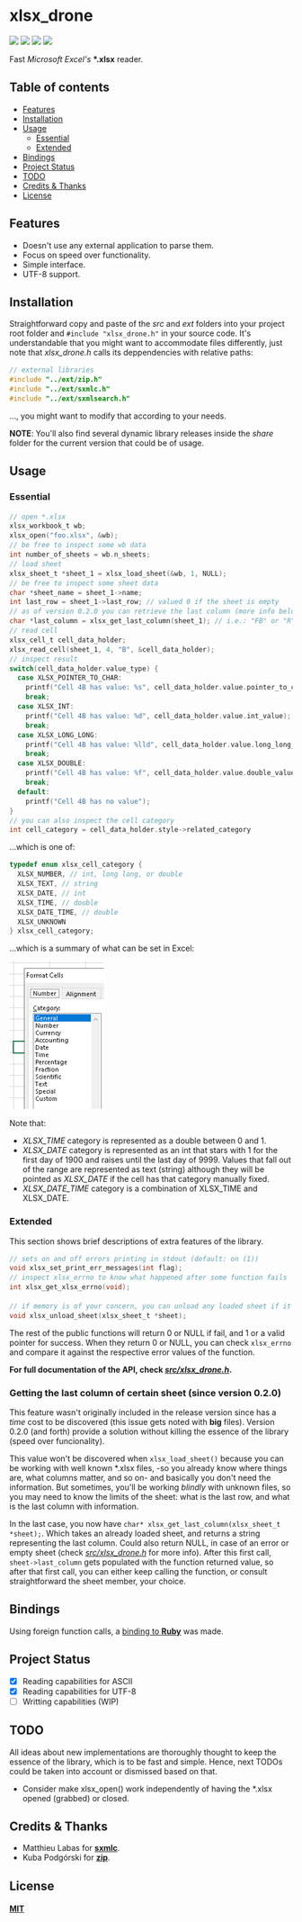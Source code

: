# xlsx_drone

[![](https://img.shields.io/endpoint?url=https://raw.githubusercontent.com/damian-m-g/xlsx_drone/master/data/shields/gcov.json)](#xlsx_drone)
[![](https://img.shields.io/endpoint?url=https://raw.githubusercontent.com/damian-m-g/xlsx_drone/master/data/shields/test_suite.json)](#xlsx_drone)
[![](https://img.shields.io/endpoint?url=https://raw.githubusercontent.com/damian-m-g/xlsx_drone/master/data/shields/assertions.json)](https://github.com/damian-m-g/xlsx_drone/blob/master/test/xlsx_drone.test.c)
[![](https://img.shields.io/badge/C%20standard-C11-informational)](https://en.wikipedia.org/wiki/C11_(C_standard_revision))

Fast _Microsoft Excel's_ **\*.xlsx** reader.

## Table of contents

* [Features](#features)
* [Installation](#installation)
* [Usage](#usage)
    * [Essential](#essential)
    * [Extended](#extended)
* [Bindings](#bindings)  
* [Project Status](#project-status)
* [TODO](#todo)  
* [Credits & Thanks](#credits--thanks)
* [License](#license)

## Features

* Doesn't use any external application to parse them.
* Focus on speed over functionality.
* Simple interface.
* UTF-8 support.

## Installation

 Straightforward copy and paste of the _src_ and _ext_ folders into your project root folder and `#include "xlsx_drone.h"` in your source code. It's understandable that you might want to accommodate files differently, just note that _xlsx_drone.h_ calls its deppendencies with relative paths:

 ```c
// external libraries
#include "../ext/zip.h"
#include "../ext/sxmlc.h"
#include "../ext/sxmlsearch.h"
 ```

..., you might want to modify that according to your needs.

**NOTE**: You'll also find several dynamic library releases inside the _share_ folder for the current version that could be of usage.

## Usage

### Essential

```c
// open *.xlsx
xlsx_workbook_t wb;
xlsx_open("foo.xlsx", &wb);
// be free to inspect some wb data
int number_of_sheets = wb.n_sheets;
// load sheet
xlsx_sheet_t *sheet_1 = xlsx_load_sheet(&wb, 1, NULL);
// be free to inspect some sheet data
char *sheet_name = sheet_1->name;
int last_row = sheet_1->last_row; // valued 0 if the sheet is empty
// as of version 0.2.0 you can retrieve the last column (more info below)
char *last_column = xlsx_get_last_column(sheet_1); // i.e.: "FB" or "R", etc.
// read cell
xlsx_cell_t cell_data_holder;    
xlsx_read_cell(sheet_1, 4, "B", &cell_data_holder);
// inspect result
switch(cell_data_holder.value_type) {
  case XLSX_POINTER_TO_CHAR:
    printf("Cell 4B has value: %s", cell_data_holder.value.pointer_to_char_value);
    break;
  case XLSX_INT:
    printf("Cell 4B has value: %d", cell_data_holder.value.int_value);
    break;
  case XLSX_LONG_LONG:
    printf("Cell 4B has value: %lld", cell_data_holder.value.long_long_value);
    break;
  case XLSX_DOUBLE:
    printf("Cell 4B has value: %f", cell_data_holder.value.double_value);
    break;
  default:
    printf("Cell 4B has no value");
}
// you can also inspect the cell category
int cell_category = cell_data_holder.style->related_category
```

...which is one of:

```c
typedef enum xlsx_cell_category {
  XLSX_NUMBER, // int, long long, or double
  XLSX_TEXT, // string
  XLSX_DATE, // int
  XLSX_TIME, // double
  XLSX_DATE_TIME, // double
  XLSX_UNKNOWN
} xlsx_cell_category;
```

...which is a summary of what can be set in Excel:

![](data/README.md_images/7f067bd3.png)

Note that:

* _XLSX_TIME_ category is represented as a double between 0 and 1.
* _XLSX_DATE_ category is represented as an int that stars with 1 for the first day of 1900 and raises until the last day of 9999. Values that fall out of the range are represented as text (string) although they will be pointed as _XLSX_DATE_ if the cell has that category manually fixed.
* _XLSX_DATE_TIME_ category is a combination of XLSX_TIME and XLSX_DATE.

### Extended

This section shows brief descriptions of extra features of the library.

```c
// sets on and off errors printing in stdout (default: on (1))
void xlsx_set_print_err_messages(int flag);
// inspect xlsx_errno to know what happened after some function fails
int xlsx_get_xlsx_errno(void);

// if memory is of your concern, you can unload any loaded sheet if it's of no use
void xlsx_unload_sheet(xlsx_sheet_t *sheet);
```

The rest of the public functions will return 0 or NULL if fail, and 1 or a valid pointer for success. When they return 0 or NULL, you can check `xlsx_errno` and compare it against the respective error values of the function.

**For full documentation of the API, check [_src/xlsx_drone.h_](https://github.com/damian-m-g/xlsx_drone/blob/master/src/xlsx_drone.h).**

### Getting the last column of certain sheet (since version 0.2.0)

This feature wasn't originally included in the release version since has a _time_ cost to be discovered (this issue gets noted with **big** files). Version 0.2.0 (and forth) provide a solution without killing the essence of the library (speed over funcionality). 

This value won't be discovered when `xlsx_load_sheet()` because you can be working with well known *.xlsx files, -so you already know where things are, what columns matter, and so on- and basically you don't need the information. But sometimes, you'll be working _blindly_ with unknown files, so you may need to know the limits of the sheet: what is the last row, and what is the last column with information.

In the last case, you now have `char* xlsx_get_last_column(xlsx_sheet_t *sheet);`. Which takes an already loaded sheet, and returns a string representing the last column. Could also return NULL, in case of an error or empty sheet (check [_src/xlsx_drone.h_](https://github.com/damian-m-g/xlsx_drone/blob/master/src/xlsx_drone.h) for more info). After this first call, `sheet->last_column` gets populated with the function returned value, so after that first call, you can either keep calling the function, or consult straightforward the sheet member, your choice.

## Bindings

Using foreign function calls, a [binding to **Ruby**](https://github.com/damian-m-g/xlsx_drone_rb) was made.

## Project Status

- [x] Reading capabilities for ASCII
- [x] Reading capabilities for UTF-8
- [ ] Writting capabilities (WIP)

## TODO

All ideas about new implementations are thoroughly thought to keep the essence of the library, which is to be fast and simple. Hence, next TODOs could be taken into account or dismissed based on that.

- Consider make xlsx_open() work independently of having the *.xlsx opened (grabbed) or closed.

## Credits & Thanks

* Matthieu Labas for [**sxmlc**](http://sxmlc.sourceforge.net/).
* Kuba Podgórski for [**zip**](https://github.com/kuba--/zip).

## License

#### [MIT](https://github.com/damian-m-g/xlsx_drone/blob/master/LICENSE)



